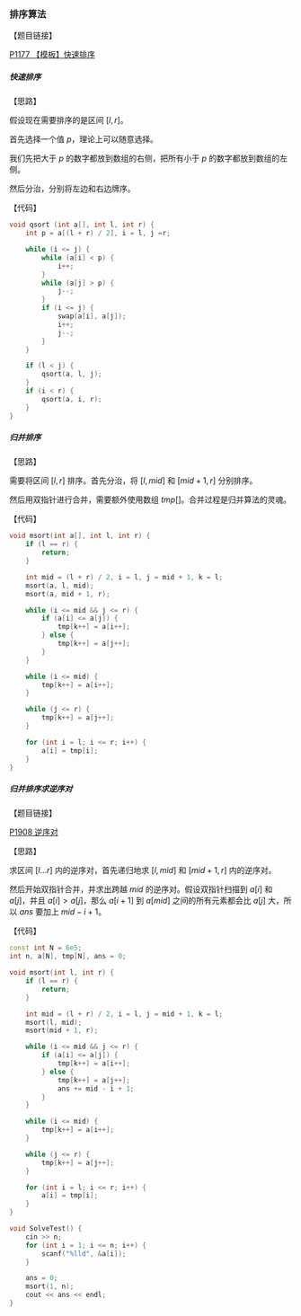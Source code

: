 ### 排序算法

【题目链接】

[P1177 【模板】快速排序](https://www.luogu.com.cn/problem/P1177)



##### 快速排序

【思路】

假设现在需要排序的是区间 $[l, r]$。

首先选择一个值 $p$，理论上可以随意选择。

我们先把大于 $p$ 的数字都放到数组的右侧，把所有小于 $p$ 的数字都放到数组的左侧。

然后分治，分别将左边和右边牌序。



【代码】

```c++
void qsort (int a[], int l, int r) {
    int p = a[(l + r) / 2], i = l, j =r;

    while (i <= j) {
        while (a[i] < p) {
            i++;
        }
        while (a[j] > p) {
            j--;
        }
        if (i <= j) {
            swap(a[i], a[j]);
            i++;
            j--;
        }
    }

    if (l < j) {
        qsort(a, l, j);
    }
    if (i < r) {
        qsort(a, i, r);
    }
}
```





##### 归并排序

【思路】

需要将区间 $[l, r]$ 排序。首先分治，将 $[l, mid]$ 和 $[mid + 1, r]$ 分别排序。

然后用双指针进行合并，需要额外使用数组 $tmp[]$。合并过程是归并算法的灵魂。



【代码】

```c++
void msort(int a[], int l, int r) {
	if (l == r) {
		return;
	}

	int mid = (l + r) / 2, i = l, j = mid + 1, k = l;
	msort(a, l, mid);
	msort(a, mid + 1, r);

	while (i <= mid && j <= r) {
		if (a[i] <= a[j]) {
			tmp[k++] = a[i++];
		} else {
			tmp[k++] = a[j++];
		}
	}

	while (i <= mid) {
		tmp[k++] = a[i++];
	}

	while (j <= r) {
		tmp[k++] = a[j++];
	}

    for (int i = l; i <= r; i++) {
        a[i] = tmp[i];
    }
}
```





##### 归并排序求逆序对

【题目链接】

[P1908 逆序对](https://www.luogu.com.cn/problem/P1908)

【思路】

求区间 $[l...r]$ 内的逆序对，首先递归地求 $[l, mid]$ 和 $[mid + 1, r]$ 内的逆序对。

然后开始双指针合并，并求出跨越 $mid$ 的逆序对。假设双指针扫描到 $a[i]$ 和 $a[j]$，并且 $a[i] > a[j]$，那么 $a[i + 1]$ 到 $a[mid]$ 之间的所有元素都会比 $a[j]$ 大，所以 $ans$ 要加上 $mid - i + 1$。

【代码】

```c++
const int N = 6e5;
int n, a[N], tmp[N], ans = 0;

void msort(int l, int r) {
    if (l == r) {
        return;
    }

    int mid = (l + r) / 2, i = l, j = mid + 1, k = l;
    msort(l, mid);
    msort(mid + 1, r);

    while (i <= mid && j <= r) {
        if (a[i] <= a[j]) {
            tmp[k++] = a[i++];
        } else {
            tmp[k++] = a[j++];
            ans += mid - i + 1;
        }
    }

    while (i <= mid) {
        tmp[k++] = a[i++];
    }

    while (j <= r) {
        tmp[k++] = a[j++];
    }

    for (int i = l; i <= r; i++) {
        a[i] = tmp[i];
    }
}

void SolveTest() {
    cin >> n;
    for (int i = 1; i <= n; i++) {
        scanf("%lld", &a[i]);
    }

    ans = 0;
    msort(1, n);
    cout << ans << endl;
}
```


